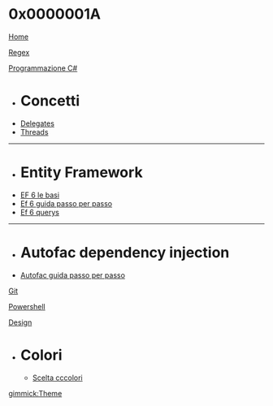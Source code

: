# 0x0000001A
[Home](index.md)

[Regex](regex/regex.md)

[Programmazione C#]()

  * # Concetti
  * [Delegates](csharp/delegates/delegates.md)
  * [Threads](csharp/threads/async.md)
  - - - -
  * # Entity Framework
  * [EF 6 le basi](csharp/entity-framework/entity-framework.md)
  * [Ef 6 guida passo per passo](csharp/entity-framework/ef-passo-per-passo.md)
  * [Ef 6 querys](csharp/entity-framework/ef-query.md)
  - - - -
  * # Autofac dependency injection
  * [Autofac guida passo per passo](csharp/autofac/autofac-passo-per-passo.md)
  
[Git](git/git.md)

[Powershell](powershell/powershell.md)

[Design]()

* # Colori
  * [Scelta cccolori](design/colors/color-choise.md)

[gimmick:Theme](cosmo)
